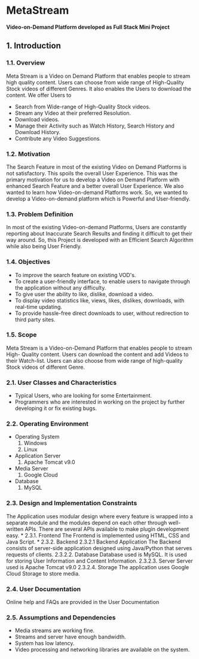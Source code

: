 # MetaStream
**Video-on-Demand Platform developed as Full Stack Mini Project** 
## 1. Introduction
### 1.1. Overview
Meta Stream is a Video on Demand Platform that enables people to stream high
quality content. Users can choose from wide range of High-Quality Stock videos of
different Genres. It also enables the Users to download the content.
We offer Users to
* Search from Wide-range of High-Quality Stock videos.
* Stream any Video at their preferred Resolution.
* Download videos.
* Manage their Activity such as Watch History, Search History and Download History.
* Contribute any Video Suggestions.
### 1.2. Motivation
The Search Feature in most of the existing Video on Demand Platforms is not
satisfactory. This spoils the overall User Experience. This was the primary motivation
for us to develop a Video on Demand Platform with enhanced Search Feature and a better
overall User Experience. We also wanted to learn how Video-on-demand Platforms
work. So, we wanted to develop a Video-on-demand platform which is Powerful and
User-friendly.
### 1.3. Problem Definition
In most of the existing Video-on-demand Platforms, Users are constantly reporting
about Inaccurate Search Results and finding it difficult to get their way around. So, this
Project is developed with an Efficient Search Algorithm while also being User Friendly.
### 1.4. Objectives
* To improve the search feature on existing VOD's.
* To create a user-friendly interface, to enable users to navigate through the application without any difficulty.
* To give user the ability to like, dislike, download a video.
* To display video statistics like, views, likes, dislikes, downloads, with real-time updating.
* To provide hassle-free direct downloads to user, without redirection to third party sites.
### 1.5. Scope
Meta Stream is a Video-on-Demand Platform that enables people to stream High-
Quality content. Users can download the content and add Videos to their Watch-list.
Users can also choose from wide range of high-quality Stock videos of different Genre.

### 2.1. User Classes and Characteristics
* Typical Users, who are looking for some Entertainment.
* Programmers who are interested in working on the project by further developing it or fix existing bugs.
### 2.2. Operating Environment
* Operating System
    1. Windows
    2. Linux
* Application Server
    1. Apache Tomcat v9.0
* Media Server
    1. Google Cloud
* Database
    1. MySQL

### 2.3. Design and Implementation Constraints
The Application uses modular design where every feature is wrapped into a separate
module and the modules depend on each other through well-written APIs. There are several
APIs available to make plugin development easy.
    * 2.3.1. Frontend
        The Frontend is implemented using HTML, CSS and Java Script.
    * 2.3.2. Backend
        2.3.2.1 Backend Application
            The Backend consists of server-side application designed using Java/Python that serves requests of clients.
        2.3.2.2. Database
            Database used is MySQL. It is used for storing User Information and Content Information.
        2.3.2.3. Server
            Server used is Apache Tomcat v9.0
        2.3.2.4. Storage
            The application uses Google Cloud Storage to store media.
### 2.4. User Documentation
Online help and FAQs are provided in the User Documentation
### 2.5. Assumptions and Dependencies
* Media streams are working fine.
* Streams and server have enough bandwidth.
* System has low latency.
* Video processing and networking libraries are available on the system.